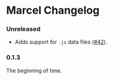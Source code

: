 # Marcel Changelog

### Unreleased

-   Adds support for `.js` data files ([#42](https://github.com/marceljs/marcel/issues/42)).

### 0.1.3

The beginning of time.
